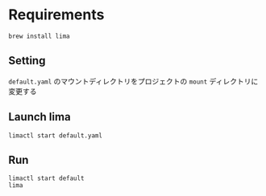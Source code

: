 # Requirements

```shell
brew install lima
```

## Setting
`default.yaml` のマウントディレクトリをプロジェクトの `mount` ディレクトリに変更する

## Launch lima
```shell
limactl start default.yaml
```

## Run
```shell
limactl start default
lima
```
